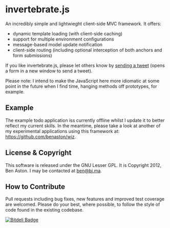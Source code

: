 invertebrate.js
===============

An incredibly simple and lightwieght client-side MVC framework. It offers:

 - dynamic template loading (with client-side caching)
 - support for multiple environment configurations
 - message-based model update notification
 - client-side routing (including optional interception of both anchors and form submissions)
 
If you like invertebrate.js, please let others know by <a href="https://twitter.com/share?text=Check%20out%20invertebrate.js%2C%20a%20simple%20JavaScript%20client-side%20MVC%20framework.%20%23invertebrate.js%20%40benastontweet&url=https%3A%2F%2Fgithub.com%2Fbenaston%2Finvertebrate.js" target="_blank">sending a tweet</a> (opens a form in a new window to send a tweet).

Please note: I intend to make the JavaScript here more idiomatic at some point in the future when I find time, hanging methods off prototypes, for example.

Example
--------
The example todo application iss currently offline whilst I update it to better reflect my current skills. In the meantime, please take a look at another of my experimental applications using this framework at: https://github.com/benaston/wiz.

License & Copyright
--------

This software is released under the GNU Lesser GPL. It is Copyright 2012, Ben Aston. I may be contacted at ben@bj.ma.


How to Contribute
--------

Pull requests including bug fixes, new features and improved test coverage are welcomed. Please do your best, where possible, to follow the style of code found in the existing codebase.


[![Bitdeli Badge](https://d2weczhvl823v0.cloudfront.net/benaston/invertebrate.js/trend.png)](https://bitdeli.com/free "Bitdeli Badge")

